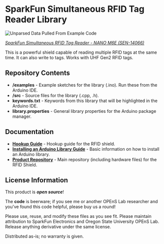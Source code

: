 SparkFun Simultaneous RFID Tag Reader Library
===========================================================

![Unparsed Data Pulled From Example Code](https://static1.squarespace.com/static/57dade3e893fc0962ff46311/t/58fc1fa5b3db2b703c3e496d/1492918293945/moisture_data_4_17_2017?format=750w)


[*SparkFun Simultaneous RFID Tag Reader - NANO M6E (SEN-14066)*](https://www.sparkfun.com/products/14066)

This is a powerful shield capable of reading multiple RFID tags at the same time. It can also write to tags. Works with UHF Gen2 RFID tags.

Repository Contents
-------------------

* **/examples** - Example sketches for the library (.ino). Run these from the Arduino IDE. 
* **/src** - Source files for the library (.cpp, .h).
* **keywords.txt** - Keywords from this library that will be highlighted in the Arduino IDE. 
* **library.properties** - General library properties for the Arduino package manager. 

Documentation
--------------

* **[Hookup Guide](https://learn.sparkfun.com/tutorials/simultaneous-rfid-tag-reader-hookup-guide)** - Hookup guide for the RFID shield.
* **[Installing an Arduino Library Guide](https://learn.sparkfun.com/tutorials/installing-an-arduino-library)** - Basic information on how to install an Arduino library.
* **[Product Repository](https://github.com/sparkfun/Simultaneous_RFID_Tag_Reader)** - Main repository (including hardware files) for the RFID Shield.

License Information
-------------------

This product is _**open source**_! 

The **code** is beerware; if you see me or another OPEnS Lab researcher and you've found this code helpful, please buy us a round!

Please use, reuse, and modify these files as you see fit. Please maintain attribution to SparkFun Electronics and Oregon State University OPEnS Lab. Release anything derivative under the same license.

Distributed as-is; no warranty is given.

